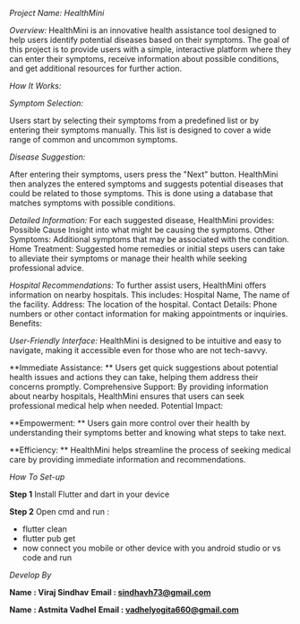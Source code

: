 *Project Name: HealthMini*

*Overview:* HealthMini is an innovative health assistance tool designed to help users identify potential diseases based on their symptoms. The goal of this project is to provide users with a simple, interactive platform where they can enter their symptoms, receive information about possible conditions, and get additional resources for further action.

*How It Works:*

*Symptom Selection:*

Users start by selecting their symptoms from a predefined list or by entering their symptoms manually. This list is designed to cover a wide range of common and uncommon symptoms.

*Disease Suggestion:*

After entering their symptoms, users press the "Next" button. HealthMini then analyzes the entered symptoms and suggests potential diseases that could be related to those symptoms. This is done using a database that matches symptoms with possible conditions.

*Detailed Information:*
For each suggested disease, HealthMini provides: Possible Cause Insight into what might be causing the symptoms. Other Symptoms: Additional symptoms that may be associated with the condition. Home Treatment: Suggested home remedies or initial steps users can take to alleviate their symptoms or manage their health while seeking professional advice.

*Hospital Recommendations:*
To further assist users, HealthMini offers information on nearby hospitals. This includes: Hospital Name, The name of the facility. Address: The location of the hospital. Contact Details: Phone numbers or other contact information for making appointments or inquiries. Benefits:

*User-Friendly Interface:*
HealthMini is designed to be intuitive and easy to navigate, making it accessible even for those who are not tech-savvy.

**Immediate Assistance: **
Users get quick suggestions about potential health issues and actions they can take, helping them address their concerns promptly. Comprehensive Support: By providing information about nearby hospitals, HealthMini ensures that users can seek professional medical help when needed. Potential Impact:

**Empowerment: **
Users gain more control over their health by understanding their symptoms better and knowing what steps to take next.

**Efficiency: **
HealthMini helps streamline the process of seeking medical care by providing immediate information and recommendations.

*How To Set-up*

**Step 1**
Install Flutter and dart in your device

**Step 2**
Open cmd and run :
- flutter clean
- flutter pub get
- now connect you mobile or other device with you android studio or vs code and run

*Develop By*

**Name  : Viraj Sindhav**
**Email : sindhavh73@gmail.com**

**Name  : Astmita Vadhel**
**Email : vadhelyogita660@gmail.com**
